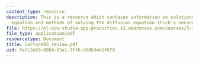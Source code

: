 ```yaml
---
content_type: resource
description: This is a resource which contains information on solutions to the diffusion/heat
  equation and methods of solving the diffusion equation (Fick's second law).
file: https://ol-ocw-studio-app-production.s3.amazonaws.com/courses/3-205-thermodynamics-and-kinetics-of-materials-fall-2006/fe7c2e5908b965e17ff6d90b34e2f879_lecture03_review.pdf
file_type: application/pdf
resourcetype: Document
title: lecture03_review.pdf
uid: fe7c2e59-08b9-65e1-7ff6-d90b34e2f879
---
```

